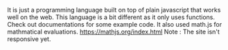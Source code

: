 It is just a programming language built on top of plain javascript that works well on the web. 
This language is a bit different as it only uses functions.
Check out documentations for some example code.
It also used math.js for mathmatical evaluations. https://mathjs.org/index.html
Note : The site isn't responsive yet.
